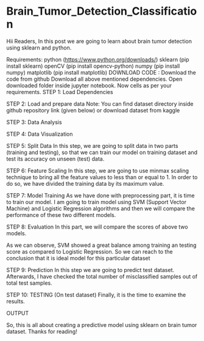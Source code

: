 # Brain_Tumor_Detection_Classification

Hii Readers, In this post we are going to learn about brain tumor detection using sklearn and python.

Requirements:
python (https://www.python.org/downloads/)
sklearn (pip install sklearn)
openCV (pip install opencv-python)
numpy (pip install numpy)
matplotlib (pip install matplotlib)
DOWNLOAD CODE :
Download the code from github
Download all above mentioned dependencies.
Open downloaded folder inside jupyter notebook.
Now cells as per your requirements.
STEP 1: Load Dependencies

STEP 2: Load and prepare data
Note: You can find dataset directory inside github repository link (given below) or download dataset from kaggle



STEP 3: Data Analysis


STEP 4: Data Visualization


STEP 5: Split Data
In this step, we are going to split data in two parts (training and testing), so that we can train our model on training dataset and test its accuracy on unseen (test) data.



STEP 6: Feature Scaling
In this step, we are going to use minmax scaling technique to bring all the feature values to less than or equal to 1. In order to do so, we have divided the training data by its maximum value.


STEP 7: Model Training
As we have done with preprocessing part, it is time to train our model. I am going to train model using SVM (Support Vector Machine) and Logistic Regression algorithms and then we will compare the performance of these two different models.



STEP 8: Evaluation
In this part, we will compare the scores of above two models.



As we can observe, SVM showed a great balance among training an testing score as compared to Logistic Regression. So we can reach to the conclusion that it is ideal model for this particular dataset

STEP 9: Prediction
In this step we are going to predict test dataset. Afterwards, I have checked the total number of misclassified samples out of total test samples.



STEP 10: TESTING (On test dataset)
Finally, it is the time to examine the results.



OUTPUT


So, this is all about creating a predictive model using sklearn on brain tumor dataset. Thanks for reading!
